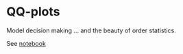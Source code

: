 # QQ-plots

Model decision making ... and the beauty of order statistics.

See [notebook](https://nbviewer.jupyter.org/github/petermchale/QQ-plots/blob/master/analysis.ipynb)
